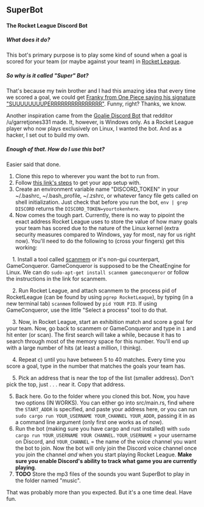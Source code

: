 
## SuperBot

#### The Rocket League Discord Bot

##### What does it do?

This bot's primary purpose is to play some kind of sound when a goal is scored
for your team (or maybe against your team) in [Rocket League](https://www.rocketleaguegame.com/).

##### So why is it called "Super" Bot?

That's because my twin brother and I had this amazing idea that every time
we scored a goal, we could get [Franky from One Piece saying his signature 
"SUUUUUUUUPERRRRRRRRRRRRRRR"](https://youtu.be/IvlWP4lQ6m8). Funny, right? Thanks, we know.

Another inspiration came from the [Goalie Discord Bot](https://www.reddit.com/r/RocketLeagueMods/comments/5c5ia4/goalie_the_discord_bot_that_plays_music_when_you/)
that redditor /u/garretjones331 made. It, however, is Windows only. As a Rocket League player
who now plays exclusively on Linux, I wanted the bot. And as a hacker, I set out to build my own.

##### Enough of that. How do I use this bot?


Easier said that done.

  1. Clone this repo to wherever you want the bot to run from.
  2. Follow [this link's steps](https://github.com/reactiflux/discord-irc/wiki/Creating-a-discord-bot-&-getting-a-token)
to get your app setup with.
  3. Create an environment variable name "DISCORD_TOKEN" in your ~/.bashrc, ~/.bash_profile, ~/.zshrc,
  or whatever fancy file gets called on shell initialization. Just check that before you run the bot,
  `env | grep DISCORD` returns the `DISCORD_TOKEN=yourtokenhere`. 
  4. Now comes the tough part. Currently, there is no way to pipoint the exact address Rocket League uses to store the
  value of how many goals your team has scored due to the nature of the Linux kernel (extra security measures compared
  to Windows, yay for most, nay for us right now). You'll need to do the following to (cross your fingers) get this working:

  &nbsp;&nbsp;&nbsp;&nbsp;1. Install a tool called [scanmem](https://github.com/scanmem/scanmem) or it's non-gui counterpart, GameConqueror.
      GameConqueror is supposed to be the CheatEngine for Linux. We can do `sudo-apt-get install scanmem gameconqueror` or
      follow the instructions in the link for scanmem.

  &nbsp;&nbsp;&nbsp;&nbsp;2. Run Rocket League, and attach scanmem to the process pid of RocketLeague (can be found by using `pgrep RocketLeague`),
      by typing (in a new terminal tab) `scanmem` followed by `pid YOUR PID`. If using GameConqueror, use the little "Select
      a process" tool to do that.

  &nbsp;&nbsp;&nbsp;&nbsp;3. Now, in Rocket League, start an exhibition match and score a goal for your team. Now, go back to scanmem or GameConqueror
      and type in `1` and hit enter (or scan). The first search will take a while, because it has to search through most of the memory
      space for this number. You'll end up with a large number of hits (at least a million, I thinkg).

  &nbsp;&nbsp;&nbsp;&nbsp;4. Repeat c) until you have between 5 to 40 matches. Every time you score a goal, type in the number that matches the goals your team has. 

  &nbsp;&nbsp;&nbsp;&nbsp;5. Pick an address that is near the top of the list (smaller address). Don't pick the top, just . . . near it. Copy that address.

  5. Back here. Go to the folder where you cloned this bot. Now, you have two options (IN WORKS). You can either go into src/main.rs, 
  find where the `START_ADDR` is specified, and paste your address here, or you can run `sudo cargo run YOUR_USERNAME YOUR_CHANNEL YOUR_ADDR`, passing it in as a 
  command line argument (only first one works as of now).
  6. Run the bot (making sure you have cargo and rust installed) with `sudo cargo run YOUR_USERNAME YOUR CHANNEL`. `YOUR_USERNAME` = your username on Discord, and
  `YOUR_CHANNEL` = the name of the voice channel you want the bot to join. Now the bot will only join the Discord voice channel once you join the channel *and*
  when you start playing Rocket League. **Make sure you enable Discord's ability to track what game you are currently playing**.
  7. **TODO** Store the mp3 files of the sounds you want SuperBot to play in the folder named "music".


That was probably more than you expected. But it's a one time deal. Have fun.



